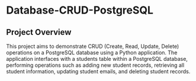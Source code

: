 # Database-CRUD-PostgreSQL

## Project Overview
This project aims to demonstrate CRUD (Create, Read, Update, Delete) operations on a PostgreSQL database using a Python application. The application interfaces with a students table within a PostgreSQL database, performing operations such as adding new student records, retrieving all student information, updating student emails, and deleting student records.

